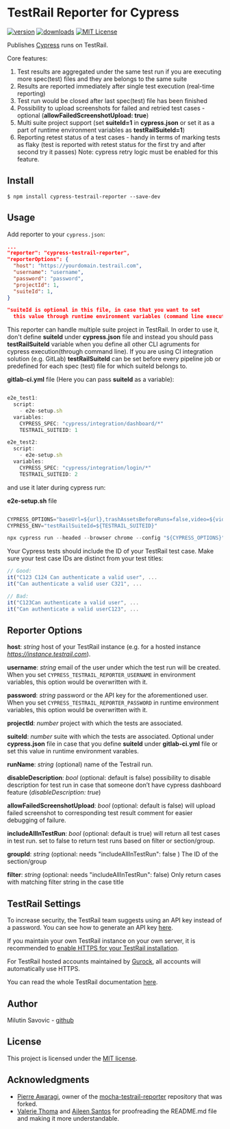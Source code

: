 # TestRail Reporter for Cypress

[![version](https://img.shields.io/npm/v/cypress-testrail-reporter.svg)](https://www.npmjs.com/package/cypress-testrail-reporter)
[![downloads](https://img.shields.io/npm/dt/cypress-testrail-reporter.svg)](https://www.npmjs.com/package/cypress-testrail-reporter)
[![MIT License](https://img.shields.io/github/license/Vivify-Ideas/cypress-testrail-reporter.svg)](https://github.com/Vivify-Ideas/cypress-testrail-reporter/blob/master/LICENSE.md)

Publishes [Cypress](https://www.cypress.io/) runs on TestRail. 

Core features:

1. Test results are aggregated under the same test run if you are executing more spec(test) files and they are belongs to the same suite
2. Results are reported immediately after single test execution (real-time reporting)
3. Test run would be closed after last spec(test) file has been finished
4. Possibility to upload screenshots for failed and retried test cases - optional (**allowFailedScreenshotUpload: true**)
5. Multi suite project support (set **suiteId=1** in **cypress.json** or set it as a part of runtime environment variables as **testRailSuiteId=1**)
6. Reporting retest status of a test cases - handy in terms of marking tests as flaky (test is reported with retest status for the first try and after second try it passes) Note: cypress retry logic must be enabled for this feature.  


## Install

```shell
$ npm install cypress-testrail-reporter --save-dev
```

## Usage

Add reporter to your `cypress.json`:

```json
...
"reporter": "cypress-testrail-reporter",
"reporterOptions": {
  "host": "https://yourdomain.testrail.com",
  "username": "username",
  "password": "password",
  "projectId": 1,
  "suiteId": 1,
}

"suiteId is optional in this file, in case that you want to set
  this value through runtime environment variables (command line execution)"
```
This reporter can handle multiple suite project in TestRail. In order to use it, don't define **suiteId** under **cypress.json** file and instead you should pass **testRailSuiteId** variable when you define all other CLI agruments for cypress execution(through command line). If you are using CI integration solution (e.g. GitLab) **testRailSuiteId** can be set before every pipeline job or predefined for each spec (test) file for which suiteId belongs to.

**gitlab-ci.yml** file (Here you can pass **suiteId** as a variable):

```Javascript

e2e_test1:
  script: 
    - e2e-setup.sh
  variables:
    CYPRESS_SPEC: "cypress/integration/dashboard/*"
    TESTRAIL_SUITEID: 1

e2e_test2:
  script: 
    - e2e-setup.sh
  variables:
    CYPRESS_SPEC: "cypress/integration/login/*"
    TESTRAIL_SUITEID: 2
```

and use it later during cypress run:

**e2e-setup.sh** file

```Javascript

CYPRESS_OPTIONS="baseUrl=${url},trashAssetsBeforeRuns=false,video=${video},screenshotOnRunFailure=${screenshotOnRunFailure}"
CYPRESS_ENV="testRailSuiteId=${TESTRAIL_SUITEID}"

npx cypress run --headed --browser chrome --config "${CYPRESS_OPTIONS}" --env="${CYPRESS_ENV}" --spec "${CYPRESS_SPEC}"
```

Your Cypress tests should include the ID of your TestRail test case. Make sure your test case IDs are distinct from your test titles:

```Javascript
// Good:
it("C123 C124 Can authenticate a valid user", ...
it("Can authenticate a valid user C321", ...

// Bad:
it("C123Can authenticate a valid user", ...
it("Can authenticate a valid userC123", ...
```

## Reporter Options

**host**: _string_ host of your TestRail instance (e.g. for a hosted instance _https://instance.testrail.com_).

**username**: _string_ email of the user under which the test run will be created. When you set `CYPRESS_TESTRAIL_REPORTER_USERNAME` in
environment variables, this option would be overwritten with it.

**password**: _string_ password or the API key for the aforementioned user. When you set `CYPRESS_TESTRAIL_REPORTER_PASSWORD` in runtime environment variables, this option would be overwritten with it.

**projectId**: _number_ project with which the tests are associated.

**suiteId**: _number_ suite with which the tests are associated. Optional under **cypress.json** file in case that you define **suiteId** under **gitlab-ci.yml** file or set this value in runtime environment varables.

**runName**: _string_ (optional) name of the Testrail run.

**disableDescription**: _bool_ (optional: default is false) possibility to disable description for test run in case that someone don’t have cypress dashboard feature (_disableDescription: true_)

**allowFailedScreenshotUpload**: _bool_ (optional: default is false) will upload failed screenshot to corresponding test result comment for easier debugging of failure.

**includeAllInTestRun**: _bool_ (optional: default is true) will return all test cases in test run. set to false to return test runs based on filter or section/group.

**groupId**: _string_ (optional: needs "includeAllInTestRun": false ) The ID of the section/group

**filter**: _string_ (optional: needs "includeAllInTestRun": false) Only return cases with matching filter string in the case title

## TestRail Settings

To increase security, the TestRail team suggests using an API key instead of a password. You can see how to generate an API key [here](http://docs.gurock.com/testrail-api2/accessing#username_and_api_key).

If you maintain your own TestRail instance on your own server, it is recommended to [enable HTTPS for your TestRail installation](http://docs.gurock.com/testrail-admin/admin-securing#using_https).

For TestRail hosted accounts maintained by [Gurock](http://www.gurock.com/), all accounts will automatically use HTTPS.

You can read the whole TestRail documentation [here](http://docs.gurock.com/).

## Author

Milutin Savovic - [github](https://github.com/mickosav)

## License

This project is licensed under the [MIT license](/LICENSE.md).

## Acknowledgments

* [Pierre Awaragi](https://github.com/awaragi), owner of the [mocha-testrail-reporter](https://github.com/awaragi/mocha-testrail-reporter) repository that was forked.
* [Valerie Thoma](https://github.com/ValerieThoma) and [Aileen Santos](https://github.com/asantos3026) for proofreading the README.md file and making it more understandable.
